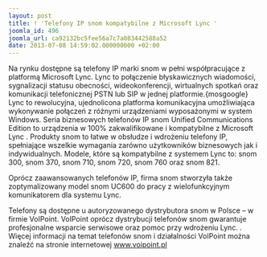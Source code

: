 ```yaml
---
layout: post
title: ! 'Telefony IP snom kompatybilne z Microsoft Lync '
joomla_id: 496
joomla_url: ca92132bc5fee56a7c7a083442588a52
date: 2013-07-08 14:59:02.000000000 +02:00
---
```

Na rynku dostępne są telefony IP marki snom w pełni wsp&oacute;łpracujące z platformą Microsoft Lync. Lync to połączenie błyskawicznych wiadomości, sygnalizacji statusu obecności, wideokonferencji, wirtualnych spotkań oraz komunikacji telefonicznej PSTN lub SIP w jednej platformie.{mosgoogle}
Lync to rewolucyjna, ujednolicona platforma komunikacyjna umożliwiająca wykonywanie połączeń z różnymi urządzeniami wyposażonymi w system Windows. Seria biznesowych telefonów IP snom Unified Communications Edition to urządzenia w  100% zakwalifikowane i kompatybilne z Microsoft Lync . Produkty snom to łatwe w obsłudze i wdrożeniu telefony IP, spełniające wszelkie wymagania zarówno użytkowników biznesowych jak i indywidualnych. Modele, które są kompatybilne z systemem Lync to: snom 300, snom 370, snom 710, snom 720, snom 760 oraz snom 821.

Oprócz zaawansowanych telefonów IP, firma snom stworzyła także zoptymalizowany model snom UC600 do pracy z wielofunkcyjnym komunikatorem dla systemu Lync. 

Telefony są dostępne u autoryzowanego dystrybutora snom w Polsce &#8211; w firmie VoIPoint. VoIPoint oprócz dystrybucji telefonów snom gwarantuje profesjonalne wsparcie serwisowe oraz pomoc przy wdrożeniu Lync. .  Więcej informacji na temat telefonów snom i działalności VoIPoint można znaleźć na stronie internetowej www.voipoint.pl
